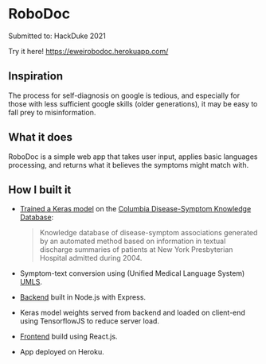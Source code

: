 # RoboDoc
Submitted to: HackDuke 2021

Try it here!
https://eweirobodoc.herokuapp.com/

## Inspiration
The process for self-diagnosis on google is tedious, and especially for those with less sufficient google skills (older generations), it may be easy to fall prey to misinformation.

## What it does
RoboDoc is a simple web app that takes user input, applies basic languages processing, and returns what it believes the symptoms might match with. 

## How I built it
- [Trained a Keras model](training/model_training.ipynb) on the [Columbia Disease-Symptom Knowledge Database](https://people.dbmi.columbia.edu/~friedma/Projects/DiseaseSymptomKB/index.html): 
  > Knowledge database of disease-symptom associations generated by an automated method based on information in textual discharge summaries of patients at New York Presbyterian Hospital admitted during 2004.

- Symptom-text conversion using (Unified Medical Language System) [UMLS](https://www.nlm.nih.gov/research/umls/index.html). 

- [Backend](backend) built in Node.js with Express.

- Keras model weights served from backend and loaded on client-end using TensorflowJS to reduce server load.

- [Frontend](frontend) build using React.js.

- App deployed on Heroku.
